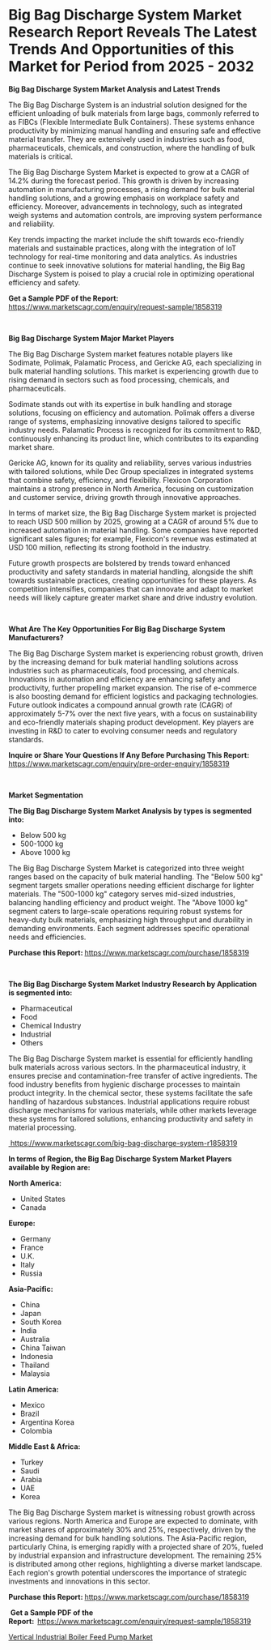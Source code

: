 <p><h1>Big Bag Discharge System Market Research Report Reveals The Latest Trends And Opportunities of this Market for Period from 2025 - 2032</h1></p><p><strong>Big Bag Discharge System Market Analysis and Latest Trends</strong></p>
<p><p>The Big Bag Discharge System is an industrial solution designed for the efficient unloading of bulk materials from large bags, commonly referred to as FIBCs (Flexible Intermediate Bulk Containers). These systems enhance productivity by minimizing manual handling and ensuring safe and effective material transfer. They are extensively used in industries such as food, pharmaceuticals, chemicals, and construction, where the handling of bulk materials is critical.</p><p>The Big Bag Discharge System Market is expected to grow at a CAGR of 14.2% during the forecast period. This growth is driven by increasing automation in manufacturing processes, a rising demand for bulk material handling solutions, and a growing emphasis on workplace safety and efficiency. Moreover, advancements in technology, such as integrated weigh systems and automation controls, are improving system performance and reliability. </p><p>Key trends impacting the market include the shift towards eco-friendly materials and sustainable practices, along with the integration of IoT technology for real-time monitoring and data analytics. As industries continue to seek innovative solutions for material handling, the Big Bag Discharge System is poised to play a crucial role in optimizing operational efficiency and safety.</p></p>
<p><strong>Get a Sample PDF of the Report:&nbsp;</strong> <a href="https://www.marketscagr.com/enquiry/request-sample/1858319?utm_campaign=3135&utm_medium=2&utm_source=Github&utm_content=ia&utm_term=12042025&utm_id=big-bag-discharge-system">https://www.marketscagr.com/enquiry/request-sample/1858319</a></p>
<p>&nbsp;</p>
<p><strong>Big Bag Discharge System Major Market Players</strong></p>
<p><p>The Big Bag Discharge System market features notable players like Sodimate, Polimak, Palamatic Process, and Gericke AG, each specializing in bulk material handling solutions. This market is experiencing growth due to rising demand in sectors such as food processing, chemicals, and pharmaceuticals.</p><p>Sodimate stands out with its expertise in bulk handling and storage solutions, focusing on efficiency and automation. Polimak offers a diverse range of systems, emphasizing innovative designs tailored to specific industry needs. Palamatic Process is recognized for its commitment to R&D, continuously enhancing its product line, which contributes to its expanding market share.</p><p>Gericke AG, known for its quality and reliability, serves various industries with tailored solutions, while Dec Group specializes in integrated systems that combine safety, efficiency, and flexibility. Flexicon Corporation maintains a strong presence in North America, focusing on customization and customer service, driving growth through innovative approaches. </p><p>In terms of market size, the Big Bag Discharge System market is projected to reach USD 500 million by 2025, growing at a CAGR of around 5% due to increased automation in material handling. Some companies have reported significant sales figures; for example, Flexicon's revenue was estimated at USD 100 million, reflecting its strong foothold in the industry.</p><p>Future growth prospects are bolstered by trends toward enhanced productivity and safety standards in material handling, alongside the shift towards sustainable practices, creating opportunities for these players. As competition intensifies, companies that can innovate and adapt to market needs will likely capture greater market share and drive industry evolution.</p></p>
<p>&nbsp;</p>
<p><strong>What Are The Key Opportunities For Big Bag Discharge System Manufacturers?</strong></p>
<p><p>The Big Bag Discharge System market is experiencing robust growth, driven by the increasing demand for bulk material handling solutions across industries such as pharmaceuticals, food processing, and chemicals. Innovations in automation and efficiency are enhancing safety and productivity, further propelling market expansion. The rise of e-commerce is also boosting demand for efficient logistics and packaging technologies. Future outlook indicates a compound annual growth rate (CAGR) of approximately 5-7% over the next five years, with a focus on sustainability and eco-friendly materials shaping product development. Key players are investing in R&D to cater to evolving consumer needs and regulatory standards.</p></p>
<p><strong>Inquire or Share Your Questions If Any Before Purchasing This Report:</strong> <a href="https://www.marketscagr.com/enquiry/pre-order-enquiry/1858319?utm_campaign=3135&utm_medium=2&utm_source=Github&utm_content=ia&utm_term=12042025&utm_id=big-bag-discharge-system">https://www.marketscagr.com/enquiry/pre-order-enquiry/1858319</a></p>
<p>&nbsp;</p>
<p><strong>Market Segmentation</strong></p>
<p><strong>The Big Bag Discharge System Market Analysis by types is segmented into:</strong></p>
<p><ul><li>Below 500 kg</li><li>500-1000 kg</li><li>Above 1000 kg</li></ul></p>
<p><p>The Big Bag Discharge System Market is categorized into three weight ranges based on the capacity of bulk material handling. The "Below 500 kg" segment targets smaller operations needing efficient discharge for lighter materials. The "500-1000 kg" category serves mid-sized industries, balancing handling efficiency and product weight. The "Above 1000 kg" segment caters to large-scale operations requiring robust systems for heavy-duty bulk materials, emphasizing high throughput and durability in demanding environments. Each segment addresses specific operational needs and efficiencies.</p></p>
<p><strong>Purchase this Report:&nbsp;</strong><a href="https://www.marketscagr.com/purchase/1858319?utm_campaign=3135&utm_medium=2&utm_source=Github&utm_content=ia&utm_term=12042025&utm_id=big-bag-discharge-system">https://www.marketscagr.com/purchase/1858319</a></p>
<p>&nbsp;</p>
<p><strong>The Big Bag Discharge System Market Industry Research by Application is segmented into:</strong></p>
<p><ul><li>Pharmaceutical</li><li>Food</li><li>Chemical Industry</li><li>Industrial</li><li>Others</li></ul></p>
<p><p>The Big Bag Discharge System market is essential for efficiently handling bulk materials across various sectors. In the pharmaceutical industry, it ensures precise and contamination-free transfer of active ingredients. The food industry benefits from hygienic discharge processes to maintain product integrity. In the chemical sector, these systems facilitate the safe handling of hazardous substances. Industrial applications require robust discharge mechanisms for various materials, while other markets leverage these systems for tailored solutions, enhancing productivity and safety in material processing.</p></p>
<p><a href="https://www.marketscagr.com/big-bag-discharge-system-r1858319?utm_campaign=3135&utm_medium=2&utm_source=Github&utm_content=ia&utm_term=12042025&utm_id=big-bag-discharge-system">&nbsp;https://www.marketscagr.com/big-bag-discharge-system-r1858319</a></p>
<p><strong>In terms of Region, the Big Bag Discharge System Market Players available by Region are:</strong></p>
<p>
    <p> <strong> North America: </strong>
        <ul>
            <li>United States</li>
            <li>Canada</li>
        </ul>
        </p> 
    <p> <strong> Europe: </strong>
        <ul>
            <li>Germany</li>
            <li>France</li>
            <li>U.K.</li>
            <li>Italy</li>
            <li>Russia</li>
        </ul>
        </p> 
    <p> <strong> Asia-Pacific: </strong>
        <ul>
            <li>China</li>
            <li>Japan</li>
            <li>South Korea</li>
            <li>India</li>
            <li>Australia</li>
            <li>China Taiwan</li>
            <li>Indonesia</li>
            <li>Thailand</li>
            <li>Malaysia</li>
        </ul>
        </p> 
    <p> <strong> Latin America: </strong>
        <ul>
            <li>Mexico</li>
            <li>Brazil</li>
            <li>Argentina Korea</li>
            <li>Colombia</li>
        </ul>
        </p> 
    <p> <strong> Middle East & Africa: </strong>
        <ul>
            <li>Turkey</li>
            <li>Saudi</li>
            <li>Arabia</li>
            <li>UAE</li>
            <li>Korea</li>
        </ul>
    </p>
    </p>
<p><p>The Big Bag Discharge System market is witnessing robust growth across various regions. North America and Europe are expected to dominate, with market shares of approximately 30% and 25%, respectively, driven by the increasing demand for bulk handling solutions. The Asia-Pacific region, particularly China, is emerging rapidly with a projected share of 20%, fueled by industrial expansion and infrastructure development. The remaining 25% is distributed among other regions, highlighting a diverse market landscape. Each region's growth potential underscores the importance of strategic investments and innovations in this sector.</p></p>
<p><strong>Purchase this Report: </strong><a href="https://www.marketscagr.com/purchase/1858319?utm_campaign=3135&utm_medium=2&utm_source=Github&utm_content=ia&utm_term=12042025&utm_id=big-bag-discharge-system">https://www.marketscagr.com/purchase/1858319</a></p>
<p>&nbsp;<strong>Get a Sample PDF of the Report:&nbsp;&nbsp;</strong><a href="https://www.marketscagr.com/enquiry/request-sample/1858319?utm_campaign=3135&utm_medium=2&utm_source=Github&utm_content=ia&utm_term=12042025&utm_id=big-bag-discharge-system">https://www.marketscagr.com/enquiry/request-sample/1858319</a></p>
<p><strong></strong></p>
<p><p><a href="https://github.com/awalinfucci/Market-Research-Report-List-1/blob/main/vertical-industrial-boiler-feed-pump-market.md?utm_campaign=3135&utm_medium=2&utm_source=Github&utm_content=ia&utm_term=12042025&utm_id=big-bag-discharge-system">Vertical Industrial Boiler Feed Pump Market</a></p></p>